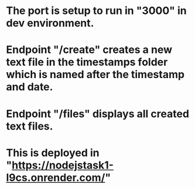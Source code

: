 # The port is setup to run in "3000" in dev environment.
# Endpoint "/create" creates a new text file in the timestamps folder which is named after the timestamp and date.
# Endpoint "/files" displays all created text files.
# This is deployed in "https://nodejstask1-l9cs.onrender.com/"
